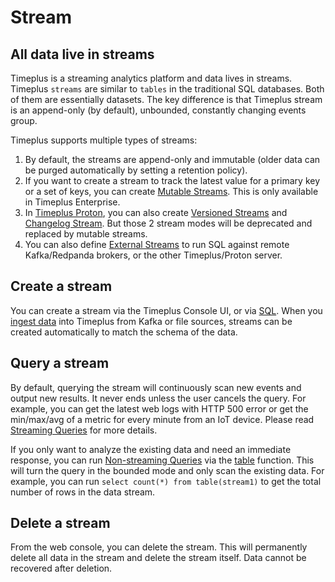 # Stream

## All data live in streams

Timeplus is a streaming analytics platform and data lives in streams. Timeplus `streams` are similar to `tables` in the traditional SQL databases. Both of them are essentially datasets. The key difference is that Timeplus stream is an append-only (by default), unbounded, constantly changing events group.

Timeplus supports multiple types of streams:

1. By default, the streams are append-only and immutable (older data can be purged automatically by setting a retention policy).
2. If you want to create a stream to track the latest value for a primary key or a set of keys, you can create [Mutable Streams](/mutable-stream). This is only available in Timeplus Enterprise.
3. In [Timeplus Proton](/proton), you can also create [Versioned Streams](/versioned-stream) and [Changelog Stream](/changelog-stream). But those 2 stream modes will be deprecated and replaced by mutable streams.
4. You can also define [External Streams](/external-stream) to run SQL against remote Kafka/Redpanda brokers, or the other Timeplus/Proton server.

## Create a stream
You can create a stream via the Timeplus Console UI, or via [SQL](/sql-create-stream). When you [ingest data](/ingestion) into Timeplus from Kafka or file sources, streams can be created automatically to match the schema of the data.

## Query a stream

By default, querying the stream will continuously scan new events and output new results. It never ends unless the user cancels the query. For example, you can get the latest web logs with HTTP 500 error or get the min/max/avg of a metric for every minute from an IoT device. Please read [Streaming Queries](/stream-query) for more details.

If you only want to analyze the existing data and need an immediate response, you can run [Non-streaming Queries](/history) via the [table](/functions_for_streaming#table) function. This will turn the query in the bounded mode and only scan the existing data. For example, you can run `select count(*) from table(stream1)` to get the total number of rows in the data stream.



## Delete a stream

From the web console, you can delete the stream. This will permanently delete all data in the stream and delete the stream itself. Data cannot be recovered after deletion.
